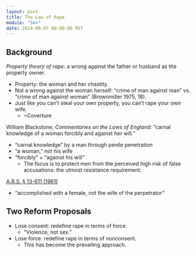 ```yaml
---
layout: post
title: The Law of Rape
module: "Sex"
date: 2024-09-07 00:00:00 MST
---
```


## Background

*Property theory of rape*: a wrong against the father or husband as the property owner.

- Property: the woman and her chastity.
- Not a wrong against the woman herself: “crime of man against man” vs. “crime of man against woman” (Brownmiller 1975, 18).
- Just like you can’t steal your own property, you can’t rape your own wife.
  - ~Coverture

William Blackstone, *Commentaries on the Laws of England*: “carnal knowledge of a woman forcibly and against her will.”

- “carnal knowledge” by a man through penile penetration
- “a woman,” not his wife
- “forcibly” + “against his will”
  - The focus is to protect men from the perceived high risk of false accusations: the utmost resistance requirement.

[A.R.S. § 13-611 (1961)](https://azmemory.azlibrary.gov/nodes/view/20941?keywords=DEFINITION%3B%20DEGREES&type=all)

- “accomplished with a female, not the wife of the perpetrator”

## Two Reform Proposals

- Lose consent: redefine rape in terms of force.
  - “Violence, not sex.”
- Lose force: redefine rape in terms of nonconsent.
  - This has become the prevailing approach.